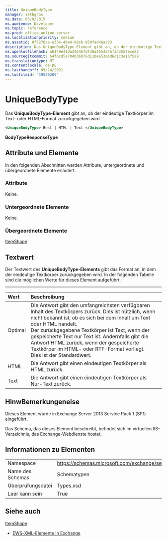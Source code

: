 ```yaml
---
title: UniqueBodyType
manager: sethgros
ms.date: 03/9/2015
ms.audience: Developer
ms.topic: reference
ms.prod: office-online-server
ms.localizationpriority: medium
ms.assetid: 8f7276aa-e354-40e4-b9cb-950fad46ac93
description: Das UniqueBodyType-Element gibt an, ob der eindeutige Textkörper im Text- oder HTML-Format zurückgegeben wird.
ms.openlocfilehash: a0149e41da24646fdf38a465434bfad3557ece22
ms.sourcegitcommit: 54f6cd5a704b36b76d110ee53a6d6c1c3e15f5a9
ms.translationtype: MT
ms.contentlocale: de-DE
ms.lasthandoff: 09/24/2021
ms.locfileid: "59520269"
---
```

# <a name="uniquebodytype"></a>UniqueBodyType

Das **UniqueBodyType-Element** gibt an, ob der eindeutige Textkörper im Text- oder HTML-Format zurückgegeben wird. 
  
```XML
<UniqueBodyType> Best | HTML | Text </UniqueBodyType>
```

 **BodyTypeResponseType**
## <a name="attributes-and-elements"></a>Attribute und Elemente

In den folgenden Abschnitten werden Attribute, untergeordnete und übergeordnete Elemente erläutert.
  
### <a name="attributes"></a>Attribute

Keine.
  
### <a name="child-elements"></a>Untergeordnete Elemente

Keine.
  
### <a name="parent-elements"></a>Übergeordnete Elemente

[ItemShape](itemshape.md)
  
## <a name="text-value"></a>Textwert

Der Textwert des **UniqueBodyType-Elements** gibt das Format an, in dem der eindeutige Textkörper zurückgegeben wird. In der folgenden Tabelle sind die möglichen Werte für dieses Element aufgeführt. 
  
****

|**Wert**|**Beschreibung**|
|:-----|:-----|
|Optimal  <br/> |Die Antwort gibt den umfangreichsten verfügbaren Inhalt des Textkörpers zurück. Dies ist nützlich, wenn nicht bekannt ist, ob es sich bei dem Inhalt um Text oder HTML handelt.  <br/> Der zurückgegebene Textkörper ist Text, wenn der gespeicherte Text nur Text ist. Andernfalls gibt die Antwort HTML zurück, wenn der gespeicherte Textkörper im HTML- oder RTF-Format vorliegt.  <br/> Dies ist der Standardwert.  <br/> |
|HTML  <br/> |Die Antwort gibt einen eindeutigen Textkörper als HTML zurück.  <br/> |
|Text  <br/> |Die Antwort gibt einen eindeutigen Textkörper als Nur-Text zurück.  <br/> |
   
## <a name="remarks"></a>HinwBemerkungeneise

Dieses Element wurde in Exchange Server 2013 Service Pack 1 (SP1) eingeführt.
  
Das Schema, das dieses Element beschreibt, befindet sich im virtuellen IIS-Verzeichnis, das Exchange-Webdienste hostet.
  
## <a name="element-information"></a>Informationen zu Elementen

|||
|:-----|:-----|
|Namespace  <br/> |https://schemas.microsoft.com/exchange/services/2006/types  <br/> |
|Name des Schemas  <br/> |Schematypen  <br/> |
|Überprüfungsdatei  <br/> |Types.xsd  <br/> |
|Leer kann sein  <br/> |True  <br/> |
   
## <a name="see-also"></a>Siehe auch



[ItemShape](itemshape.md)


- [EWS-XML-Elemente in Exchange](ews-xml-elements-in-exchange.md)

